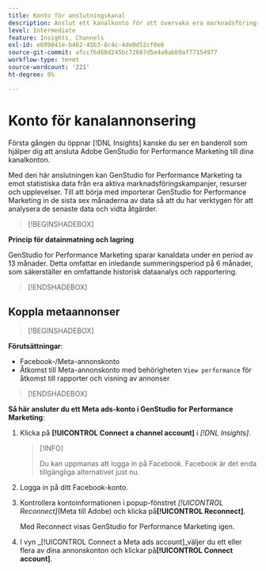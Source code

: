 ```yaml
---
title: Konto för anslutningskanal
description: Anslut ett kanalkonto för att övervaka era marknadsföringskampanjer och resursprestanda för Adobe GenStudio for Performance Marketing.
level: Intermediate
feature: Insights, Channels
exl-id: e699041e-b462-45b3-8c4c-4de0d52cf0e6
source-git-commit: afccf6d60d245bc72667d5e4a0abb9af77154977
workflow-type: tm+mt
source-wordcount: '221'
ht-degree: 0%

---
```


# Konto för kanalannonsering

Första gången du öppnar [!DNL Insights] kanske du ser en banderoll som hjälper dig att ansluta Adobe GenStudio for Performance Marketing till dina kanalkonton.

Med den här anslutningen kan GenStudio for Performance Marketing ta emot statistiska data från era aktiva marknadsföringskampanjer, resurser och upplevelser. Till att börja med importerar GenStudio for Performance Marketing in de sista sex månaderna av data så att du har verktygen för att analysera de senaste data och vidta åtgärder.

>[!BEGINSHADEBOX]

**Princip för datainmatning och lagring**

GenStudio for Performance Marketing sparar kanaldata under en period av 13 månader. Detta omfattar en inledande summeringsperiod på 6 månader, som säkerställer en omfattande historisk dataanalys och rapportering.

>[!ENDSHADEBOX]

## Koppla metaannonser

>[!BEGINSHADEBOX]

**Förutsättningar**:

- Facebook-/Meta-annonskonto
- Åtkomst till Meta-annonskonto med behörigheten `View performance` för åtkomst till rapporter och visning av annonser

>[!ENDSHADEBOX]

**Så här ansluter du ett Meta ads-konto i GenStudio for Performance Marketing**:

1. Klicka på **[!UICONTROL Connect a channel account]** i _[!DNL Insights]_.

   >[!INFO]
   >
   >Du kan uppmanas att logga in på Facebook. Facebook är det enda tillgängliga alternativet just nu.

1. Logga in på ditt Facebook-konto.

1. Kontrollera kontoinformationen i popup-fönstret _[!UICONTROL Reconnect]_(Meta till Adobe) och klicka på&#x200B;**[!UICONTROL Reconnect]**.

   Med Reconnect visas GenStudio for Performance Marketing igen.

1. I vyn _[!UICONTROL Connect a Meta ads account]_väljer du ett eller flera av dina annonskonton och klickar på&#x200B;**[!UICONTROL Connect account]**.
<!--
>[!INFO]
>
>You may receive an error if you previously enrolled the channel account with GenStudio for Performance Marketing.

The new user experience shows a banner to connect an account. There is not option to connect yet after you have one connection.
-->
